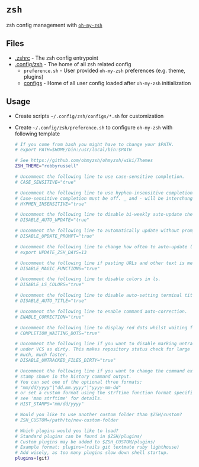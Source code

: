 # `zsh`

zsh config management with [`oh-my-zsh`](https://github.com/ohmyzsh/ohmyzsh)

## Files

- [.zshrc](../.zshrc) - The zsh config entrypoint
- [.config/zsh](../.config/zsh) - The home of all zsh related config
  - `preference.sh` - User provided `oh-my-zsh` preferences (e.g. theme, plugins)
  - [configs](../.config/zsh/configs) - Home of all user config loaded after `oh-my-zsh` initialization

## Usage

- Create scripts `~/.config/zsh/configs/*.sh` for customization
- Create `~/.config/zsh/preference.sh` to configure `oh-my-zsh` with following template

  ```zsh
  # If you come from bash you might have to change your $PATH.
  # export PATH=$HOME/bin:/usr/local/bin:$PATH

  # See https://github.com/ohmyzsh/ohmyzsh/wiki/Themes
  ZSH_THEME="robbyrussell"

  # Uncomment the following line to use case-sensitive completion.
  # CASE_SENSITIVE="true"

  # Uncomment the following line to use hyphen-insensitive completion.
  # Case-sensitive completion must be off. _ and - will be interchangeable.
  # HYPHEN_INSENSITIVE="true"

  # Uncomment the following line to disable bi-weekly auto-update checks.
  # DISABLE_AUTO_UPDATE="true"

  # Uncomment the following line to automatically update without prompting.
  # DISABLE_UPDATE_PROMPT="true"

  # Uncomment the following line to change how often to auto-update (in days).
  # export UPDATE_ZSH_DAYS=13

  # Uncomment the following line if pasting URLs and other text is messed up.
  # DISABLE_MAGIC_FUNCTIONS="true"

  # Uncomment the following line to disable colors in ls.
  # DISABLE_LS_COLORS="true"

  # Uncomment the following line to disable auto-setting terminal title.
  # DISABLE_AUTO_TITLE="true"

  # Uncomment the following line to enable command auto-correction.
  # ENABLE_CORRECTION="true"

  # Uncomment the following line to display red dots whilst waiting for completion.
  # COMPLETION_WAITING_DOTS="true"

  # Uncomment the following line if you want to disable marking untracked files
  # under VCS as dirty. This makes repository status check for large repositories
  # much, much faster.
  # DISABLE_UNTRACKED_FILES_DIRTY="true"

  # Uncomment the following line if you want to change the command execution time
  # stamp shown in the history command output.
  # You can set one of the optional three formats:
  # "mm/dd/yyyy"|"dd.mm.yyyy"|"yyyy-mm-dd"
  # or set a custom format using the strftime function format specifications,
  # see 'man strftime' for details.
  # HIST_STAMPS="mm/dd/yyyy"

  # Would you like to use another custom folder than $ZSH/custom?
  # ZSH_CUSTOM=/path/to/new-custom-folder

  # Which plugins would you like to load?
  # Standard plugins can be found in $ZSH/plugins/
  # Custom plugins may be added to $ZSH_CUSTOM/plugins/
  # Example format: plugins=(rails git textmate ruby lighthouse)
  # Add wisely, as too many plugins slow down shell startup.
  plugins=(git)
  ```
